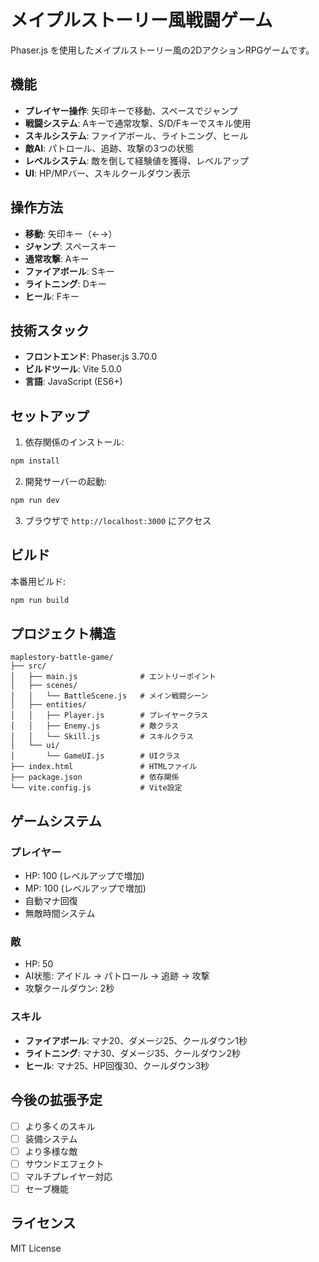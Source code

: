 # メイプルストーリー風戦闘ゲーム

Phaser.js を使用したメイプルストーリー風の2DアクションRPGゲームです。

## 機能

- **プレイヤー操作**: 矢印キーで移動、スペースでジャンプ
- **戦闘システム**: Aキーで通常攻撃、S/D/Fキーでスキル使用
- **スキルシステム**: ファイアボール、ライトニング、ヒール
- **敵AI**: パトロール、追跡、攻撃の3つの状態
- **レベルシステム**: 敵を倒して経験値を獲得、レベルアップ
- **UI**: HP/MPバー、スキルクールダウン表示

## 操作方法

- **移動**: 矢印キー（←→）
- **ジャンプ**: スペースキー
- **通常攻撃**: Aキー
- **ファイアボール**: Sキー
- **ライトニング**: Dキー
- **ヒール**: Fキー

## 技術スタック

- **フロントエンド**: Phaser.js 3.70.0
- **ビルドツール**: Vite 5.0.0
- **言語**: JavaScript (ES6+)

## セットアップ

1. 依存関係のインストール:
```bash
npm install
```

2. 開発サーバーの起動:
```bash
npm run dev
```

3. ブラウザで `http://localhost:3000` にアクセス

## ビルド

本番用ビルド:
```bash
npm run build
```

## プロジェクト構造

```
maplestory-battle-game/
├── src/
│   ├── main.js              # エントリーポイント
│   ├── scenes/
│   │   └── BattleScene.js   # メイン戦闘シーン
│   ├── entities/
│   │   ├── Player.js        # プレイヤークラス
│   │   ├── Enemy.js         # 敵クラス
│   │   └── Skill.js         # スキルクラス
│   └── ui/
│       └── GameUI.js        # UIクラス
├── index.html               # HTMLファイル
├── package.json             # 依存関係
└── vite.config.js           # Vite設定
```

## ゲームシステム

### プレイヤー
- HP: 100 (レベルアップで増加)
- MP: 100 (レベルアップで増加)
- 自動マナ回復
- 無敵時間システム

### 敵
- HP: 50
- AI状態: アイドル → パトロール → 追跡 → 攻撃
- 攻撃クールダウン: 2秒

### スキル
- **ファイアボール**: マナ20、ダメージ25、クールダウン1秒
- **ライトニング**: マナ30、ダメージ35、クールダウン2秒
- **ヒール**: マナ25、HP回復30、クールダウン3秒

## 今後の拡張予定

- [ ] より多くのスキル
- [ ] 装備システム
- [ ] より多様な敵
- [ ] サウンドエフェクト
- [ ] マルチプレイヤー対応
- [ ] セーブ機能

## ライセンス

MIT License 